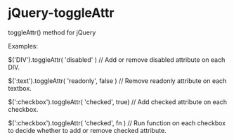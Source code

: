 jQuery-toggleAttr
=================

toggleAttr() method for jQuery


Examples:

$('DIV').toggleAttr( 'disabled' )            // Add or remove disabled attribute on each DIV.

$(':text').toggleAttr( 'readonly', false )   // Remove readonly attribute on each textbox.

$(':checkbox').toggleAttr( 'checked', true)  // Add checked attribute on each checkbox.

$(':checkbox').toggleAttr( 'checked', fn )   // Run function on each checkbox to decide whether to add or remove checked attribute.

